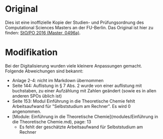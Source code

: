 # Original

Dies ist eine inoffizielle Kopie der Studien- und Prüfungsordnung des
Computational Sciences Masters an der FU-Berlin. Das Original ist hier zu
finden:
[StO/PO 2016 (Master, 0496a)](https://www.imp.fu-berlin.de/fbv/pruefungsbuero/Studien--und-Pruefungsordnungen/StOPO_MSc-Computational-Sciences-2016.pdf).

# Modifikation

Bei der Digitalisierung wurden viele kleinere Anpassungen gemacht. Folgende
Abweichungen sind bekannt:

- Anlage 2-4: nicht im Markdown übernommen
- Seite 144: Auflistung in § 7 Abs. 2 wurde von einer auflistung mit buchstaben,
  zu einer Aufzählung mit Zahlen geändert (sowie es in allen anderen SPOs üblich
  ist)
- Seite 153: Modul Einführung in die Theoretische Chemie fehlt Arbeitsaufwand
  für "Selbststudium am Rechner". Es wird 0 angenommen.
- [Module: Einführung in die Theoretische Chemie](modules/Einführung in die Theoretische Chemie.md), page: 13
    - Es fehlt der geschätzte Arbeitsaufwand für Selbststudium am Rechner
